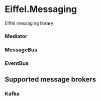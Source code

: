 # Eiffel.Messaging
Eiffel messaging library <br>

### Mediator

### MessageBus

### EventBus

## Supported message brokers

### Kafka
